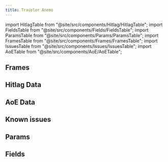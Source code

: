 ```yaml
---
title: Traveler Anemo
---
```


import HitlagTable from "@site/src/components/Hitlag/HitlagTable";
import FieldsTable from "@site/src/components/Fields/FieldsTable";
import ParamsTable from "@site/src/components/Params/ParamsTable";
import FramesTable from "@site/src/components/Frames/FramesTable";
import IssuesTable from "@site/src/components/Issues/IssuesTable";
import AoETable from "@site/src/components/AoE/AoETable";

## Frames

<FramesTable character="traveleranemo" />

## Hitlag Data

<HitlagTable character="traveleranemo" />

## AoE Data

<AoETable character="traveleranemo" />

## Known issues

<IssuesTable character="traveleranemo" />

## Params

<ParamsTable character="traveleranemo" />

## Fields

<FieldsTable character="traveleranemo" />

